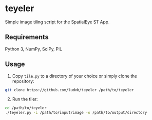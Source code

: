 teyeler
=======
Simple image tiling script for the SpatialEye ST App.

Requirements
------------
Python 3, NumPy, SciPy, PIL

Usage
-----
1. Copy `tile.py` to a directory of your choice or simply clone the repository:

```sh
git clone https://github.com/ludvb/teyeler /path/to/teyeler
```

2. Run the tiler:

```sh
cd /path/to/teyeler
./teyeler.py -i /path/to/input/image -o /path/to/output/directory
```
